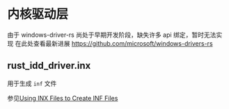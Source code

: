 # 内核驱动层
由于 windows-driver-rs 尚处于早期开发阶段，缺失许多 api 绑定，暂时无法实现
在此处查看最新进展 https://github.com/microsoft/windows-drivers-rs

## rust_idd_driver.inx
用于生成 `inf` 文件

参见[Using INX Files to Create INF Files](https://learn.microsoft.com/en-us/windows-hardware/drivers/wdf/using-inx-files-to-create-inf-files)